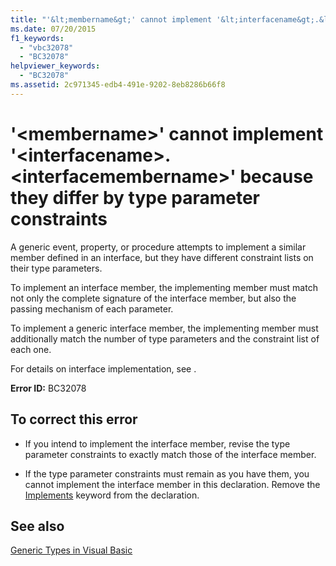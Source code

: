 ```yaml
---
title: "'&lt;membername&gt;' cannot implement '&lt;interfacename&gt;.&lt;interfacemembername&gt;' because they differ by type parameter constraints"
ms.date: 07/20/2015
f1_keywords: 
  - "vbc32078"
  - "BC32078"
helpviewer_keywords: 
  - "BC32078"
ms.assetid: 2c971345-edb4-491e-9202-8eb8286b66f8
---
```

# '&lt;membername&gt;' cannot implement '&lt;interfacename&gt;.&lt;interfacemembername&gt;' because they differ by type parameter constraints
A generic event, property, or procedure attempts to implement a similar member defined in an interface, but they have different constraint lists on their type parameters.  
  
 To implement an interface member, the implementing member must match not only the complete signature of the interface member, but also the passing mechanism of each parameter.  
  
 To implement a generic interface member, the implementing member must additionally match the number of type parameters and the constraint list of each one.  
  
 For details on interface implementation, see .  
  
 **Error ID:** BC32078  
  
## To correct this error  
  
-   If you intend to implement the interface member, revise the type parameter constraints to exactly match those of the interface member.  
  
-   If the type parameter constraints must remain as you have them, you cannot implement the interface member in this declaration. Remove the [Implements](../../visual-basic/language-reference/statements/implements-clause.md) keyword from the declaration.  
  
## See also
 [Generic Types in Visual Basic](../../visual-basic/programming-guide/language-features/data-types/generic-types.md)  
 
